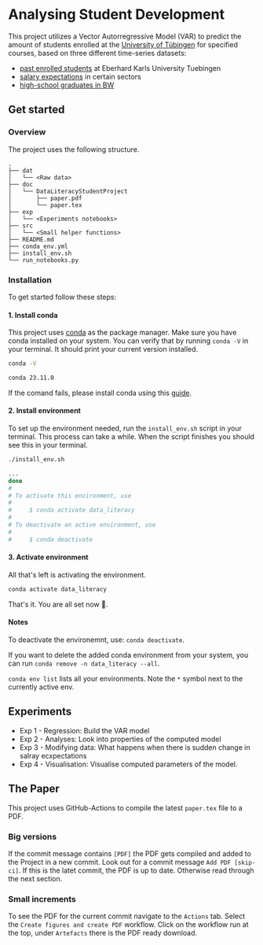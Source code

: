 # Analysing Student Development

This project utilizes a Vector Autorregressive Model (VAR) to predict the amount of students enrolled at the [University of Tübingen](https://uni-tuebingen.de) for specified courses, based on three different time-series datasets:
- [past enrolled students](https://uni-tuebingen.de/einrichtungen/verwaltung/iv-studierende/studierendenabteilung/statistiken/) at Eberhard Karls University Tuebingen
- [salary expectations](https://www.statistik-bw.de/BildungKultur/SchulenAllgem/LRt0302.jsp) in certain sectors
- [high-school graduates in BW](https://www-genesis.destatis.de/genesis//online?operation=table&code=62321-0001&bypass=true&levelindex=0&levelid=1702307320529#abreadcrumb)

## Get started
### Overview
The project uses the following structure.
```
.
├── dat
│   └── <Raw data>
├── doc
│   └── DataLiteracyStudentProject
│       ├── paper.pdf
│       └── paper.tex
├── exp
│   └── <Experiments notebooks>
├── src
│   └── <Small helper functions>
├── README.md
├── conda_env.yml
├── install_env.sh
└── run_notebooks.py
```

### Installation
To get started follow these steps:
#### 1. Install conda
This project uses [conda](https://conda.io/projects/conda/en/latest/index.html) as the package manager. Make sure you have conda installed on your system.
You can verify that by running `conda -V` in your terminal. It should print your current version installed.
```sh
conda -V
```
```sh
conda 23.11.0
```
If the comand fails, please install conda using this [guide](https://conda.io/projects/conda/en/latest/user-guide/install/index.html#regular-installation).


#### 2. Install environment
To set up the environment needed, run the `install_env.sh` script in your terminal. This process can take a while.
When the script finishes you should see this in your terminal.
```sh
./install_env.sh
```
```sh
...
done
#
# To activate this environment, use
#
#     $ conda activate data_literacy
#
# To deactivate an active environment, use
#
#     $ conda deactivate
```

#### 3. Activate environment
All that's left is activating the environment.
```sh
conda activate data_literacy
```
That's it. You are all set now 🚀.

#### Notes
To deactivate the environemnt, use: `conda deactivate`.

If you want to delete the added conda environment from your system, you can run `conda remove -n data_literacy --all`.

`conda env list` lists all your environments. Note the `*` symbol next to the currently active env.

## Experiments
- Exp 1 - Regression: Build the VAR model
- Exp 2 - Analyses: Look into properties of the computed model
- Exp 3 - Modifying data: What happens when there is sudden change in salray ecxpectations
- Exp 4 - Visualisation: Visualise computed parameters of the model.


## The Paper
This project uses GitHub-Actions to compile the latest `paper.tex` file to a PDF.
### Big versions
If the commit message contains `[PDF]` the PDF gets compiled and added to the Project in a new commit. Look out for a commit message `Add PDF [skip-ci]`. If this is the latet commit, the PDF is up to date.
Otherwise read through the next section.

### Small increments
To see the PDF for the current commit navigate to the `Actions` tab. Select the `Create figures and create PDF` workflow. Click on the workflow run at the top, under `Artefacts` there is the PDF ready download.